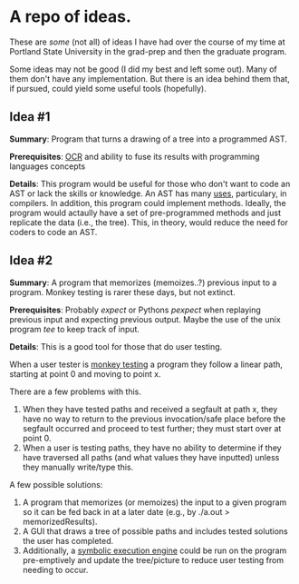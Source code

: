 # A repo of ideas.

These are *some* (not all) of ideas I have had over the course of my time at
Portland State University in the grad-prep and then the graduate program.

Some ideas may not be good (I did my best and left some out). Many of them don't have any implementation. 
But there is an idea behind them that, if pursued, could yield some useful tools (hopefully).

## Idea #1
**Summary**: Program that turns a drawing of a tree into a programmed AST.

**Prerequisites**: [OCR](https://en.wikipedia.org/wiki/Optical_character_recognition) and ability to fuse its results with programming languages concepts

**Details**: This program would be useful for those who don't want to code an AST or lack
the skills or knowledge. An AST has many [uses](https://en.wikipedia.org/wiki/Abstract_syntax_tree#Usage),
particulary, in compilers.
In addition, this program could implement methods. Ideally, the program would actaully 
have a set of pre-programmed methods and just replicate the data (i.e., the tree). 
This, in theory, would reduce the need for coders to code an AST.

## Idea #2
**Summary**: A program that memorizes (memoizes..?) previous input to a program. Monkey testing is
rarer these days, but not extinct.

**Prerequisites**: Probably *expect* or Pythons *pexpect* when replaying previous input and expecting previous output. 
Maybe the use of the unix program *tee* to keep track of input.

**Details**: This is a good tool for those that do user testing.

When a user tester is [monkey testing](https://www.softwaretestinghelp.com/what-is-monkey-testing-in-software-testing/)
a program they follow a linear path, starting at point 0 and moving to point x.

There are a few problems with this. 
1. When they have tested paths and received a segfault 
at path x, they have no way to return to the previous invocation/safe place before 
the segfault occurred and proceed 
to test further; they must start over at point 0. 
2. When a user is testing paths, 
they have no ability to determine if they have traversed all paths (and what values 
they have inputted) unless they manually write/type this.

A few possible solutions:
1. A program that memorizes (or memoizes) the input to a given program so it can be fed 
back in at a later date (e.g., by ./a.out > memorizedResults).
2. A GUI that draws a tree of possible paths and includes tested solutions the user has completed.
3. Additionally, a [symbolic execution engine](https://github.com/ksluckow/awesome-symbolic-execution#tools) could be run on the program pre-emptively and update 
the tree/picture to reduce user testing from needing to occur.
